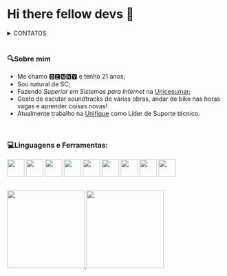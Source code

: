 <div display="inline_block">
  <h1>Hi there fellow devs 👋</h1>
  <details>
  <summary>CONTATOS</summary>
<br>
<a href="https://www.linkedin.com/in/d16l/" target="_blank"> <img align="left" src="https://github.com/D16l/D16l/assets/156725558/660ccc64-7fa3-49b9-8ff6-33fe03b07a9c" width="40px" height="40px"/>
<a href="https://cursos.alura.com.br/user/dennyDEV" target="_blank"> <img align="left" src="https://github.com/D16l/D16l/assets/156725558/0768507a-3128-4e4e-8738-f304680dc843" width="40px" height="40px" />
<a href="mailto:contato@devsspace.com.br" target="_blank"> <img align="left" src="https://github.com/D16l/D16l/assets/156725558/074b95c5-5091-4f4f-a0ac-3486d6423eff" width="40px" height="40px" /></a>
</details>
</br>
</div>

### :mag:Sobre mim

* Me chamo 🅳🅴🅽🅽🆈 e tenho 21 anos;
* Sou natural de SC;
* Fazendo *Superior em Sistemas para Internet* na <a href="https://www.unicesumar.edu.br">Unicesumar</a>;
* Gosto de escutar soundtracks de várias obras, andar de bike nas horas vagas e aprender coisas novas!
* Atualmente trabalho na <a href="https://unifique.com.br">Unifique</a> como Líder de Suporte técnico.
<br>


### 💻Linguagens e Ferramentas:
<code><a href="https://learn.microsoft.com/pt-br/dotnet/csharp/"/><img src="https://cdn.jsdelivr.net/gh/devicons/devicon@latest/icons/csharp/csharp-original.svg" width="40px" height="40px"/></a></code>
<code><a href="https://developer.mozilla.org/en-US/docs/Web/CSS"/><img src="https://cdn.jsdelivr.net/gh/devicons/devicon@latest/icons/css3/css3-original.svg" width="40px" height="40px"/></a></code>
<code><a href="https://developer.mozilla.org/en-US/docs/Web/JavaScript"/><img src="https://cdn.jsdelivr.net/gh/devicons/devicon@latest/icons/javascript/javascript-original.svg" width="40px" height="40px"/></a></code>
<code><a href="https://developer.mozilla.org/en-US/docs/Web/HTML" /><img src="https://cdn.jsdelivr.net/gh/devicons/devicon@latest/icons/html5/html5-original.svg" width="40px" height="40px"/></a></code>
<code><a href="https://learn.microsoft.com/en-us/office/vba/api/overview/" /><img src="https://github.com/D16l/D16l/assets/156725558/a96a910b-43a5-413f-9c8d-8cc514727ae7" width="40px" height="40px" /></a></code>
<code><a href="https://learn.microsoft.com/en-us/power-apps/" /><img src="https://github.com/D16l/D16l/assets/156725558/d3cb844f-9b00-4103-a66c-02725e4fd5fa" width="40px" height="40px" /></a></code>
<code><a href="https://learn.microsoft.com/en-us/power-bi/" /><img src="https://github.com/D16l/D16l/assets/156725558/16582688-2a07-498d-948d-18197769fcd2" width="40px" height="40px" /></a></code>
<code><a href="https://learn.microsoft.com/en-us/power-automate/" /><img src="https://github.com/D16l/D16l/assets/156725558/f0b81d5b-bf50-4740-9858-f59111987b70" width="40px" height="40px" /></a></code>
<code><a href="https://support.microsoft.com/pt-br/excel" /><img src="https://github.com/D16l/D16l/assets/156725558/8a71ffa7-3e2a-4738-96a5-fa63792d1e51" width="40px" height="40px" /></a></code>
<br>

##
<p align="left">
  <a href="https://github.com/D16l">
    <img height="180em" src="https://github-readme-stats.vercel.app/api?username=D16l&show_icons=true&theme=transparent" />
    </a>
  <a href="https://github.com/D16l">
    <img height="180em" src="https://github-readme-stats.vercel.app/api/top-langs/?username=D16l&layout=donut&theme=transparent" />
    </a>
</p>
